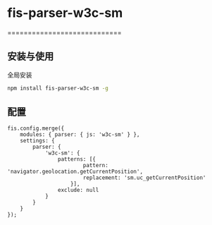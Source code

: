 # fis-parser-w3c-sm
============================

## 安装与使用

全局安装

```bash
npm install fis-parser-w3c-sm -g
```

## 配置
```
fis.config.merge({
    modules: { parser: { js: 'w3c-sm' } },
    settings: {
        parser: {
            'w3c-sm': {
                patterns: [{
                        pattern: 'navigator.geolocation.getCurrentPosition',
                        replacement: 'sm.uc_getCurrentPosition'
                    }],
                exclude: null
            }
        }
    }
});
```
